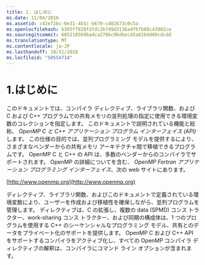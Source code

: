 ```yaml
---
title: 1. はじめに
ms.date: 11/04/2016
ms.assetid: c42e72bc-0e31-4b1c-b670-cd82673c0c5a
ms.openlocfilehash: b365ff828fd7dc2b7d9d3136a4fbfb68c43902ce
ms.sourcegitcommit: 6052185696adca270bc9bdbec45a626dd89cdcdd
ms.translationtype: MT
ms.contentlocale: ja-JP
ms.lasthandoff: 10/31/2018
ms.locfileid: "50554714"
---
```

# <a name="1-introduction"></a>1.はじめに

このドキュメントでは、コンパイラ ディレクティブ、ライブラリ関数、および C および C++ プログラムでの共有メモリの並列処理の指定に使用できる環境変数のコレクションを指定します。 このドキュメントで説明されている機能と総称、 *OpenMP C と C++ アプリケーション プログラム インターフェイス (API)* します。 この仕様の目的では、並列プログラミング モデルを提供するにより、さまざまなベンダーからの共有メモリ アーキテクチャ間で移植できるプログラムです。 OpenMP C と C++ の API は、多数のベンダーからのコンパイラでサポートされます。 OpenMP の詳細についてを含む、 *OpenMP Fortran アプリケーション プログラミング インターフェイス*、次の web サイトにあります。

[http://www.openmp.org](http://www.openmp.org)

ディレクティブ、ライブラリ関数、およびこのドキュメントで定義されている環境変数により、ユーザーを作成および移植性を確保しながら、並列プログラムを管理します。 ディレクティブは、C の拡張し、複数の data (SPMD) コンス トラクター、work-sharing コンス トラクター、および同期の構成体は、1 つのプログラムを使用する C++ のシーケンシャルなプログラミング モデル、共有とのデータをプライベート化のサポートを提供します。 OpenMP C および C++ API をサポートするコンパイラをアクティブ化し、すべての OpenMP コンパイラ ディレクティブの解釈は、コンパイラにコマンド ライン オプションが含まれます。